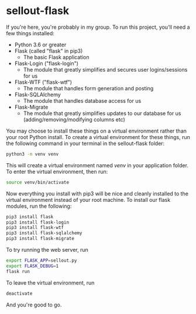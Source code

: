 # sellout-flask

If you're here, you're probably in my group.
To run this project, you'll need a few things installed:
- Python 3.6 or greater
- Flask (called "flask" in pip3)
  * The basic Flask application
- Flask-Login ("flask-login")
  * The module that greatly simplifies and secures user logins/sessions for us
- Flask-WTF ("flask-wtf")
  * The module that handles form generation and posting
- Flask-SQLAlchemy
  * The module that handles database access for us
- Flask-Migrate
  * The module that greatly simplifies updates to our database for us (adding/removing/modifying columns etc)

You may choose to install these things on a virtual environment rather than your root Python install. To create a virtual environment for these things, run the following command in your terminal in the sellout-flask folder: 
```bash
python3 -m venv venv
```
This will create a virtual environment named *venv* in your application folder. To enter the virtual environment, then run:
```bash
source venv/bin/activate
```
Now everything you install with pip3 will be nice and cleanly installed to the virtual environment instead of your root machine. To install our flask modules, run the following:
```bash
pip3 install flask
pip3 install flask-login
pip3 install flask-wtf
pip3 install flask-sqlalchemy
pip3 install flask-migrate
```

To try running the web server, run
```bash
export FLASK_APP=sellout.py
export FLASK_DEBUG=1
flask run
```

To leave the virtual environment, run
```bash
deactivate
```
And you're good to go.
